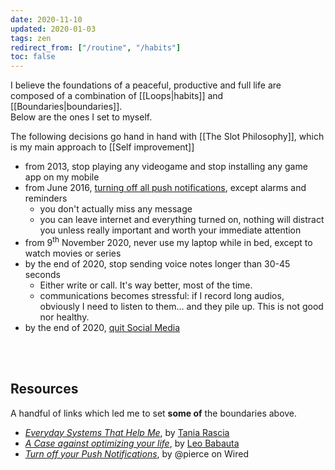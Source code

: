 ```yaml
---
date: 2020-11-10
updated: 2020-01-03
tags: zen
redirect_from: ["/routine", "/habits"]
toc: false
---
```

I believe the foundations of a peaceful, productive and full life are composed of a combination of [[Loops|habits]] and [[Boundaries|boundaries]].\
Below are the ones I set to myself.

<div class="blue box">
	The following decisions go hand in hand with [[The Slot Philosophy]], which is my main approach to [[Self improvement]]
</div>

- from 2013, stop playing any videogame and stop installing any game app on my mobile
- from June 2016, [turning off all push notifications](https://www.wired.com/story/turn-off-your-push-notifications/ "“Turn off your Push Notifications” on Wired"), except alarms and reminders
	- you don't actually miss any message
	- you can leave internet and everything turned on, nothing will distract you unless really important and worth your immediate attention
- from 9<sup>th</sup> November 2020, never use my laptop while in bed, except to watch movies or series
- by the end of 2020, stop sending voice notes longer than 30-45 seconds
	- Either write or call. It's way better, most of the time.
	- communications becomes stressful: if I record long audios, obviously I need to listen to them… and they pile up. This is not good nor healthy.
- by the end of 2020, [quit Social Media](https://quitsocialmedia.club "Quit Social Media")

<br>
<br>

## Resources

A handful of links which led me to set **some of** the boundaries above.

- [<cite>Everyday Systems That Help Me</cite>](https://www.taniarascia.com/everyday-systems/ "Everyday Systems That Help Me"), by [Tania Rascia](https://taniarascia.com "Tania Rascia")
- [*A Case against optimizing your life*](https://zenhabits.net/unoptimizing/ "A Case against optimizing your life - Zen Habits"), by [Leo Babauta](https://zenhabits.net "Leo Babauta")
- [*Turn off your Push Notifications*](https://www.wired.com/story/turn-off-your-push-notifications/ "“Turn off your Push Notifications” on Wired"), by @pierce on Wired